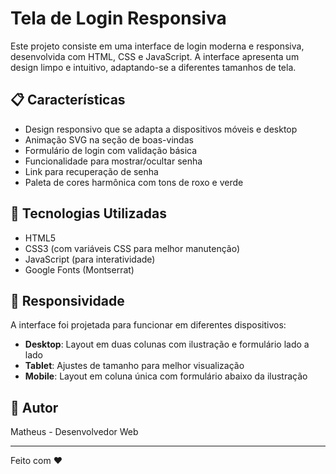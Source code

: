 # Tela de Login Responsiva

Este projeto consiste em uma interface de login moderna e responsiva, desenvolvida com HTML, CSS e JavaScript. A interface apresenta um design limpo e intuitivo, adaptando-se a diferentes tamanhos de tela.

## 📋 Características

- Design responsivo que se adapta a dispositivos móveis e desktop
- Animação SVG na seção de boas-vindas
- Formulário de login com validação básica
- Funcionalidade para mostrar/ocultar senha
- Link para recuperação de senha
- Paleta de cores harmônica com tons de roxo e verde

## 🚀 Tecnologias Utilizadas

- HTML5
- CSS3 (com variáveis CSS para melhor manutenção)
- JavaScript (para interatividade)
- Google Fonts (Montserrat)

## 📱 Responsividade

A interface foi projetada para funcionar em diferentes dispositivos:

- **Desktop**: Layout em duas colunas com ilustração e formulário lado a lado
- **Tablet**: Ajustes de tamanho para melhor visualização
- **Mobile**: Layout em coluna única com formulário abaixo da ilustração

## 👤 Autor

Matheus - Desenvolvedor Web

---

Feito com ❤️ 
